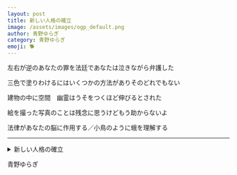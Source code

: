 ```yaml
---
layout: post
title: 新しい人格の確立
image: /assets/images/ogp_default.png
author: 青野ゆらぎ
category: 青野ゆらぎ
emoji: 🐕
---
```


<div class="tanka-area"><div class="tanka">
<p>左右が逆のあなたの罪を法廷であなたは泣きながら弁護した</p>
<p>三色で塗りわけるにはいくつかの方法がありそのどれでもない</p>
<p>建物の中に空間　幽霊はうそをつくほど伸びるとされた</p>
<p>絵を撮った写真のことは残念に思うけどもう助からないよ</p>
<p>法律があなたの脳に作用する／小鳥のように蛾を理解する</p></div></div>

---

<details><summary>新しい人格の確立</summary>
左右が逆のあなたの罪を法廷であなたは泣きながら弁護した<br />
三色で塗りわけるにはいくつかの方法がありそのどれでもない<br />
建物の中に空間　幽霊はうそをつくほど伸びるとされた<br />
絵を撮った写真のことは残念に思うけどもう助からないよ<br />
法律があなたの脳に作用する／小鳥のように蛾を理解する<br />
</details>

青野ゆらぎ
